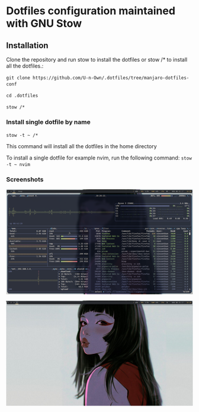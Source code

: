 # Dotfiles configuration maintained with GNU Stow



## Installation

Clone the repository and run stow to install the dotfiles or stow /* to install all the dotfiles.:


`git clone https://github.com/U-n-Own/.dotfiles/tree/manjaro-dotfiles-conf` 

`cd .dotfiles`

`stow /*`

### Install single dotfile by name

`stow -t ~ /*`

This command will install all the dotfiles in the home directory

To install a single dotfile for example nvim, run the following command: `stow -t ~ nvim`

### Screenshots

![btop](/Screenshots/btop.jpg)

![girl](/Screenshots/girl.jpg)





